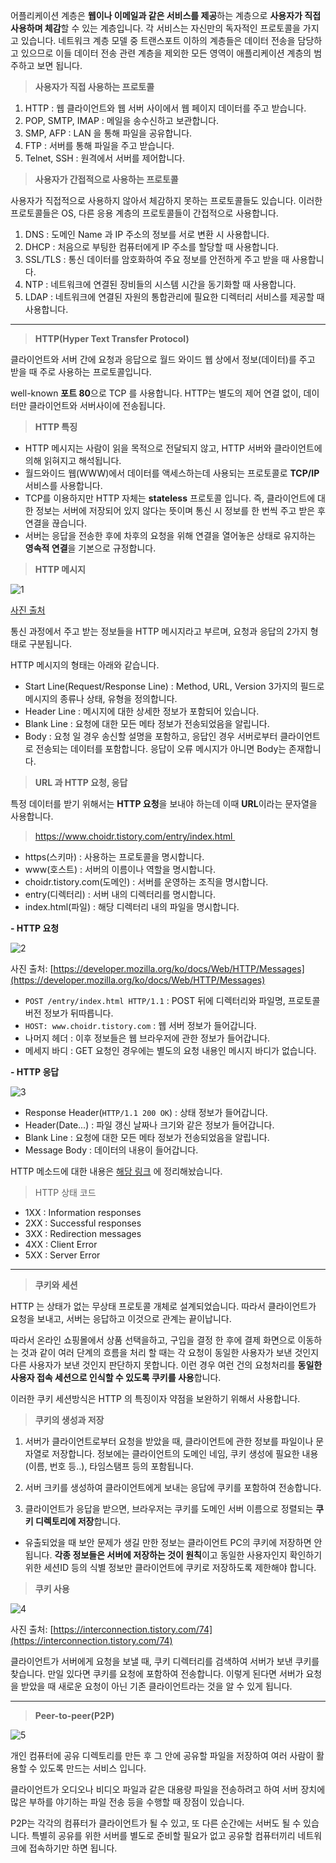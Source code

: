 어플리케이션 계층은 **웹이나 이메일과 같은 서비스를 제공**하는 계층으로 **사용자가 직접 사용하며 체감**할 수 있는 계층입니다. 각 서비스는 자신만의 독자적인 프로토콜을 가지고 있습니다. 네트워크 계층 모델 중 트랜스포트 이하의 계층들은 데이터 전송을 담당하고 있으므로 이들 데이터 전송 관련 계층을 제외한 모든 영역이 애플리케이션 계층의 범주하고 보면 됩니다.

> **사용자가 직접 사용하는 프로토콜**

1.  HTTP : 웹 클라이언트와 웹 서버 사이에서 웹 페이지 데이터를 주고 받습니다.
2.  POP, SMTP, IMAP : 메일을 송수신하고 보관합니다.
3.  SMP, AFP : LAN 을 통해 파일을 공유합니다.
4.  FTP : 서버를 통해 파일을 주고 받습니다.
5.  Telnet, SSH : 원격에서 서버를 제어합니다.

> **사용자가 간접적으로 사용하는 프로토콜**

사용자가 직접적으로 사용하지 않아서 체감하지 못하는 프로토콜들도 있습니다. 이러한 프로토콜들은 OS, 다른 응용 계층의 프로토콜들이 간접적으로 사용합니다.

1.  DNS : 도메인 Name 과 IP 주소의 정보를 서로 변환 시 사용합니다.
2.  DHCP : 처음으로 부팅한 컴퓨터에게 IP 주소를 할당할 때 사용합니다.
3.  SSL/TLS : 통신 데이터를 암호화하여 주요 정보를 안전하게 주고 받을 때 사용합니다.
4.  NTP : 네트워크에 연결된 장비들의 시스템 시간을 동기화할 때 사용합니다.
5.  LDAP : 네트워크에 연결된 자원의 통합관리에 필요한 디렉터리 서비스를 제공할 때 사용합니다.

---

> **HTTP(Hyper Text Transfer Protocol)**

클라이언트와 서버 간에 요청과 응답으로 월드 와이드 웹 상에서 정보(데이터)를 주고 받을 때 주로 사용하는 프로토콜입니다.

well-known **포트 80**으로 TCP 를 사용합니다. HTTP는 별도의 제어 연결 없이, 데이터만 클라이언트와 서버사이에 전송됩니다.

> **HTTP 특징**

-   HTTP 메시지는 사람이 읽을 목적으로 전달되지 않고, HTTP 서버와 클라이언트에 의해 읽혀지고 해석됩니다.
-   월드와이드 웹(WWW)에서 데이터를 액세스하는데 사용되는 프로토콜로 **TCP/IP** 서비스를 사용합니다.
-   TCP를 이용하지만 HTTP 자체는 **stateless** 프로토콜 입니다. 즉, 클라이언트에 대한 정보는 서버에 저장되어 있지 않다는 뜻이며 통신 시 정보를 한 번씩 주고 받은 후 연결을 끊습니다.
-   서버는 응답을 전송한 후에 차후의 요청을 위해 연결을 열어놓은 상태로 유지하는 **영속적 연결**을 기본으로 규정합니다.

> **HTTP 메시지**

![1](https://user-images.githubusercontent.com/63203480/130488335-9a7716f8-3048-4c70-8047-fa2d30e9b8de.PNG)

[사진 출처](https://deepwelloper.tistory.com/entry/HTTP-%EB%A9%94%EC%8B%9C%EC%A7%80-%EA%B5%AC%EC%A1%B0%EC%99%80-%ED%95%A8%EA%BB%98-HTTP-%ED%94%84%EB%A1%9C%ED%86%A0%EC%BD%9C-%EC%9D%B4%ED%95%B4%ED%95%98%EA%B8%B0)

통신 과정에서 주고 받는 정보들을 HTTP 메시지라고 부르며, 요청과 응답의 2가지 형태로 구분됩니다.

HTTP 메시지의 형태는 아래와 같습니다.

-   Start Line(Request/Response Line) : Method, URL, Version 3가지의 필드로 메시지의 종류나 상태, 유형을 정의합니다.
-   Header Line : 메시지에 대한 상세한 정보가 포함되어 있습니다.
-   Blank Line : 요청에 대한 모든 메타 정보가 전송되었음을 알립니다.
-   Body : 요청 일 경우 송신할 설명을 포함하고, 응답인 경우 서버로부터 클라이언트로 전송되는 데이터를 포함합니다. 응답이 오류 메시지가 아니면 Body는 존재합니다.

> **URL 과 HTTP 요청, 응답**

특정 데이터를 받기 위해서는 **HTTP 요청**을 보내야 하는데 이때 **URL**이라는 문자열을 사용합니다.

> https://www.choidr.tistory.com/entry/index.html 

-   https(스키마) : 사용하는 프로토콜을 명시합니다.
-   www(호스트) : 서버의 이름이나 역할을 명시합니다.
-   choidr.tistory.com(도메인) : 서버를 운영하는 조직을 명시합니다.
-   entry(디렉터리) : 서버 내의 디렉터리를 명시합니다.
-   index.html(파일) : 해당 디렉터리 내의 파일을 명시합니다.

**\- HTTP 요청**

![2](https://user-images.githubusercontent.com/63203480/130488395-e1f648fd-4f13-4ef5-9bb5-cb8e0f7e7d14.PNG)

사진 출처: [https://developer.mozilla.org/ko/docs/Web/HTTP/Messages](https://developer.mozilla.org/ko/docs/Web/HTTP/Messages)

-   ```POST /entry/index.html HTTP/1.1``` : POST 뒤에 디렉터리와 파일명, 프로토콜 버전 정보가 뒤따릅니다.
-   ```HOST: www.choidr.tistory.com``` : 웹 서버 정보가 들어갑니다.
-   나머지 헤더 : 이후 정보들은 웹 브라우저에 관한 정보가 들어갑니다.
-   메세지 바디 : GET 요청인 경우에는 별도의 요청 내용인 메시지 바디가 없습니다.

**\- HTTP 응답**

![3](https://user-images.githubusercontent.com/63203480/130488454-b5b63df4-7611-477e-b374-a91b4a3b8880.png)

-   Response Header(```HTTP/1.1 200 OK```) : 상태 정보가 들어갑니다.
-   Header(Date...) : 파일 갱신 날짜나 크기와 같은 정보가 들어갑니다.
-   Blank Line : 요청에 대한 모든 메타 정보가 전송되었음을 알립니다.
-   Message Body : 데이터의 내용이 들어갑니다.

HTTP 메소드에 대한 내용은 [해당 링크](https://choidr.tistory.com/entry/HTTP-Method-%EB%B0%A9%EC%8B%9D?category=1017005) 에 정리해놨습니다.

> HTTP 상태 코드

-   1XX : Information responses
-   2XX : Successful responses
-   3XX : Redirection messages
-   4XX : Client Error
-   5XX : Server Error

---

> **쿠키와 세션**

HTTP 는 상태가 없는 무상태 프로토콜 개체로 설계되었습니다. 따라서 클라이언트가 요청을 보내고, 서버는 응답하고 이것으로 관계는 끝이납니다.

따라서 온라인 쇼핑몰에서 상품 선택을하고, 구입을 결정 한 후에 결제 화면으로 이동하는 것과 같이 여러 단계의 흐름을 처리 할 때는 각 요청이 동일한 사용자가 보낸 것인지 다른 사용자가 보낸 것인지 판단하지 못합니다. 이런 경우 여런 건의 요청처리를 **동일한 사용자 접속 세션으로 인식할 수 있도록 쿠키를 사용**합니다.

이러한 쿠키 세션방식은 HTTP 의 특징이자 약점을 보완하기 위해서 사용합니다.

> **쿠키의 생성과 저장**

1. 서버가 클라이언트로부터 요청을 받았을 때, 클라이언트에 관한 정보를 파일이나 문자열로 저장합니다. 정보에는 클라이언트의 도메인 네임, 쿠키 생성에 필요한 내용(이름, 번호 등..), 타임스탬프 등의 포함됩니다.


2. 서버 크키를 생성하여 클라이언트에게 보내는 응답에 쿠키를 포함하여 전송합니다.


3. 클라이언트가 응답을 받으면, 브라우저는 쿠키를 도메인 서버 이름으로 정렬되는 **쿠키 디렉토리에 저장**합니다.

- 유출되었을 때 보안 문제가 생길 만한 정보는 클라이언트 PC의 쿠키에 저장하면 안됩니다. **각종 정보들은 서버에 저장하는 것이 원칙**이고 동일한 사용자인지 확인하기 위한 세션ID 등의 식별 정보만 클라이언트에 쿠키로 저장하도록 제한해야 합니다.

> **쿠키 사용**

![4](https://user-images.githubusercontent.com/63203480/130488595-9360fa69-e10f-4cab-a1f8-4ee6f04d05b1.png)

사진 출처: [https://interconnection.tistory.com/74](https://interconnection.tistory.com/74)

클라이언트가 서버에게 요청을 보낼 때, 쿠키 디렉터리를 검색하여 서버가 보낸 쿠키를 찾습니다. 만일 있다면 쿠키를 요청에 포함하여 전송합니다. 이렇게 된다면 서버가 요청을 받았을 때 새로운 요청이 아닌 기존 클라이언트라는 것을 알 수 있게 됩니다.

---

> **Peer-to-peer(P2P)**

![5](https://user-images.githubusercontent.com/63203480/130488633-eac3df1d-9f3b-42b5-855b-551f58ccc52a.png)

개인 컴퓨터에 공유 디렉토리를 만든 후 그 안에 공유할 파일을 저장하여 여러 사람이 활용할 수 있도록 만드는 서비스 입니다.

클라이언트가 오디오나 비디오 파일과 같은 대용량 파일을 전송하려고 하여 서버 장치에 많은 부하를 야기하는 파일 전송 등을 수행할 때 장점이 있습니다.

P2P는 각각의 컴퓨터가 클라이언트가 될 수 있고, 또 다른 순간에는 서버도 될 수 있습니다. 특별히 공유를 위한 서버를 별도로 준비할 필요가 없고 공유할 컴퓨터끼리 네트워크에 접속하기만 하면 됩니다.